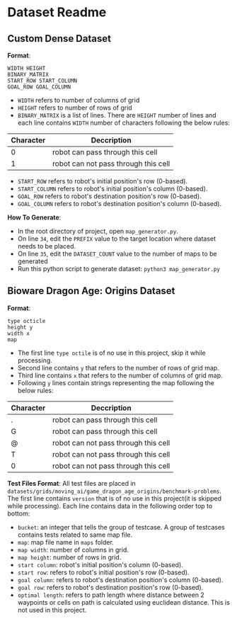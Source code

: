 # Dataset Readme

## Custom Dense Dataset
**Format**:
```
WIDTH HEIGHT
BINARY_MATRIX
START_ROW START_COLUMN
GOAL_ROW GOAL_COLUMN
```

* `WIDTH` refers to number of columns of grid
* `HEIGHT` refers to number of rows of grid
* `BINARY_MATRIX` is a list of lines. There are `HEIGHT` number of lines and each line contains `WIDTH` number of characters following the below rules:

| Character  | Deccription |
| ------------- | ------------- |
| 0 | robot can pass through this cell |
| 1 | robot can not pass through this cell |
* `START_ROW` refers to robot's initial position's row (0-based).
* `START_COLUMN` refers to robot's initial position's column (0-based).
* `GOAL_ROW` refers to robot's destination position's row (0-based).
* `GOAL_COLUMN` refers to robot's destination position's column  (0-based).

**How To Generate**:

* In the root directory of project, open `map_generator.py`.
* On line `34`, edit the `PREFIX` value to the target location where dataset needs to be placed.
* On line `35`, edit the `DATASET_COUNT` value to the number of maps to be generated
* Run this python script to generate dataset: `python3 map_generator.py`

## Bioware Dragon Age: Origins Dataset
**Format**:
```
type octicle
height y
width x
map
```

* The first line `type octile` is of no use in this project, skip it while processing.
* Second line contains `y` that refers to the number of rows of grid map.
* Third line contains `x` that refers to the number of columns of grid map.
* Following `y` lines contain strings representing the map following the below rules:

| Character  | Deccription |
| ------------- | ------------- |
| . | robot can pass through this cell |
| G | robot can pass through this cell |
| @ | robot can not pass through this cell |
| T | robot can not pass through this cell |
| 0 | robot can not pass through this cell |

**Test Files Format**:
All test files are placed in `datasets/grids/moving_ai/game_dragon_age_origins/benchmark-problems`.
The first line contains `version` that is of no use in this project(it is skipped while processing).
Each line contains data in the following order top to bottom:

* `bucket`: an integer that tells the group of testcase. A group of testcases contains tests related to same map file.
* `map`: map file name in `maps` folder.
* `map width`: number of columns in grid.
* `map height`: number of rows in grid.
* `start column`: robot's initial position's column (0-based).
* `start row`: refers to robot's initial position's row (0-based).
* `goal column`: refers to robot's destination position's column (0-based).
* `goal row`: refers to robot's destination position's row (0-based).
* `optimal length`: refers to path length where distance between 2 waypoints or cells on path is calculated using euclidean distance. This is not used in this project.